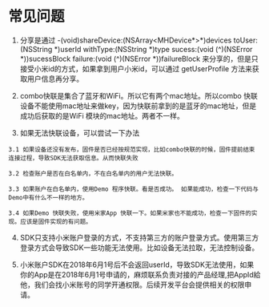 <!-- beta -->
# 常见问题
1. 分享是通过 -(void)shareDevice:(NSArray<MHDevice*>*)devices toUser:(NSString *)userId withType:(NSString *)type sucess:(void (^)(NSError *))sucessBlock failure:(void (^)(NSError *))failureBlock 来分享的，但是只接受小米id的方式，如果拿到用户小米id，可以通过 getUserProfile 方法来获取用户信息再分享。

2. combo快联是集合了蓝牙和WiFi。所以它有两个mac地址。所以combo 快联设备不能使用mac地址来做key，因为快联前拿到的是蓝牙的mac地址，但是成功后获取的是WiFi 模块的mac地址。两者不一样。

3. 如果无法快联设备，可以尝试一下办法
```
3.1 如果设备还没有发布，固件是否已经按规范实现，比如combo快联的时候，固件提前结束连接过程，导致SDK无法获取信息。从而快联失败 

3.2 检查账户是否在白名单内，不在白名单内的用户无法快联。

3.3 如果账户在白名单内，使用Demo 程序快联。看是否成功。 如果能成功，检查一下代码与Demo中有什么不一样的地方。

3.4 如果Demo 快联失败，使用米家App 快联一下。如果米家也不能成功，检查一下固件的实现。应该是固件实现的有问题。
```

4. SDK只支持小米账户登录的方式，不支持第三方的账户登录方式。使用第三方登录方式会导致SDK一些功能无法使用。比如设备无法拉取，无法控制设备。

5. 小米账户SDK在2018年6月1号后不会返回userId，导致SDK无法使用，如果你的App是在2018年6月1号申请的，麻烦联系负责对接的产品经理,把AppId給他，我们会找小米账号的同学开通权限。后续开发平台会提供相关的权限申请。
